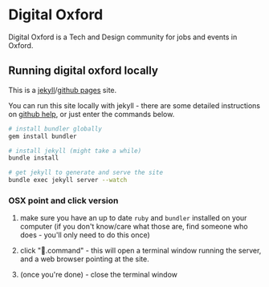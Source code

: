 # Digital Oxford

Digital Oxford is a Tech and Design community for jobs and events in Oxford. 

## Running digital oxford locally

This is a [jekyll](http://jekyllrb.com/)/[github pages](https://pages.github.com/) site.

You can run this site locally with jekyll - there are some detailed instructions on [github help](https://help.github.com/articles/using-jekyll-with-pages), or just enter the commands below.

```bash
# install bundler globally
gem install bundler

# install jekyll (might take a while)
bundle install

# get jekyll to generate and serve the site
bundle exec jekyll server --watch
```

### OSX point and click version

1. make sure you have an up to date `ruby` and `bundler` installed on your computer (if you don't know/care what those are, find someone who does - you'll only need to do this once)

2. click ":rocket:.command" - this will open a terminal window running the server, and a web browser pointing at the site.

3. (once you're done) - close the terminal window

